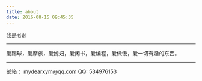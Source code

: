 ```yaml
---
title: about
date: 2016-08-15 09:45:35
---
```




我是`老谢`

-------------------------------

爱踢球，爱摩旅，爱媳妇，爱闲书，爱编程，爱做饭，爱一切有趣的东西。

-------------------------------

邮箱： mydearxym@qq.com
QQ: 534976153
